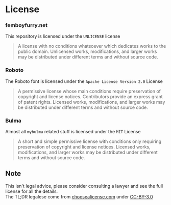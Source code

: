 # License

### femboyfurry.net
This repository is licensed under the `UNLICENSE` license
> A license with no conditions whatsoever which dedicates works to the public domain. Unlicensed works, modifications, and larger works may be distributed under different terms and without source code.

### Roboto 
The Roboto font is licensed under the `Apache License Version 2.0` License
> A permissive license whose main conditions require preservation of copyright and license notices. Contributors provide an express grant of patent rights. Licensed works, modifications, and larger works may be distributed under different terms and without source code.

### Bulma
Almost all `mybulma` related stuff is licensed under the `MIT` License
> A short and simple permissive license with conditions only requiring preservation of copyright and license notices. Licensed works, modifications, and larger works may be distributed under different terms and without source code.

## Note
This isn't legal advice, please consider consulting a lawyer and see the full license for all the details.<br>
The TL;DR legalese come from [choosealicense.com](https://choosealicense.com/) under [CC-BY-3.0](https://creativecommons.org/licenses/by/3.0/)
